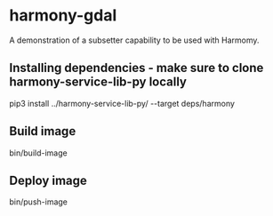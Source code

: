 # harmony-gdal

A demonstration of a subsetter capability to be used with Harmomy.

## Installing dependencies - make sure to clone harmony-service-lib-py locally
pip3 install ../harmony-service-lib-py/ --target deps/harmony

## Build image
bin/build-image

## Deploy image
bin/push-image
